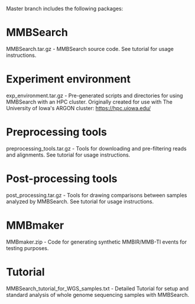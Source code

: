 Master branch includes the following packages:

# MMBSearch
MMBSearch.tar.gz - MMBSearch source code. See tutorial for usage instructions. 

# Experiment environment
exp_environment.tar.gz - Pre-generated scripts and directories for using MMBSearch with an HPC cluster. 
Originally created for use with The University of Iowa's ARGON cluster: https://hpc.uiowa.edu/

# Preprocessing tools
preprocessing_tools.tar.gz - Tools for downloading and pre-filtering reads and alignments. See tutorial for usage instructions. 

# Post-processing tools
post_processing.tar.gz - Tools for drawing comparisons between samples analyzed by MMBSearch. See tutorial for usage instructions. 

# MMBmaker
MMBmaker.zip - Code for generating synthetic MMBIR/MMB-TI events for testing purposes. 

# Tutorial
MMBSearch_tutorial_for_WGS_samples.txt - Detailed Tutorial for setup and standard analysis of whole genome sequencing samples with MMBSearch. 
